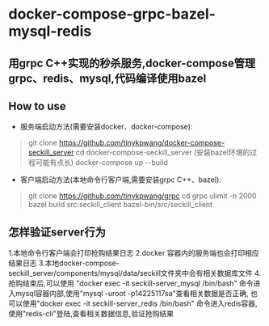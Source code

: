 # docker-compose-grpc-bazel-mysql-redis

## 用grpc C++实现的秒杀服务,docker-compose管理grpc、redis、mysql,代码编译使用bazel

## How to use
- 服务端启动方法(需要安装docker、docker-compose):
> git clone https://github.com/tinykpwang/docker-compose-seckill_server
> cd docker-compose-seckill_server  (安装bazel环境的过程可能有点长)
> docker-compose up --build

- 客户端启动方法(本地命令行客户端,需要安装grpc C++、bazel):
> git clone https://github.com/tinykpwang/grpc
> cd grpc
> ulimit -n 2000
> bazel build src:seckill_client
> bazel-bin/src/seckill_client

## 怎样验证server行为
1.本地命令行客户端会打印抢购结果日志
2.docker 容器内的服务端也会打印相应结果日志
3.本地docker-compose-seckill_server/components/mysql/data/seckill文件夹中会有相关数据库文件
4.抢购结束后,可以使用 "docker exec -it seckill-server_mysql /bin/bash" 命令进入mysql容器内部,使用"mysql -uroot -p14225117sa"查看相关数据是否正确,  也可以使用"docker exec -it seckill-server_redis /bin/bash" 命令进入redis容器,使用"redis-cli"登陆,查看相关数据信息,验证抢购结果



